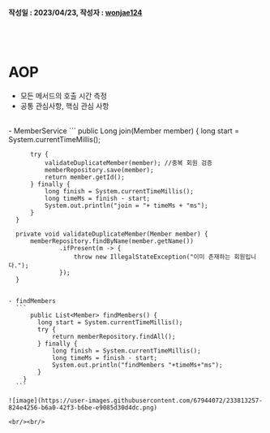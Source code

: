 #### 작성일 : 2023/04/23, 작성자 : [wonjae124](https://github.com/wonjae124)

<br/><br/>
# AOP 
- 모든 메서드의 호출 시간 측정
- 공통 관심사항, 핵심 관심 사항
<br/>
- MemberService
  ```
      public Long join(Member member) {
          long start = System.currentTimeMillis();

          try {
              validateDuplicateMember(member); //중복 회원 검증
              memberRepository.save(member);
              return member.getId();
          } finally {
              long finish = System.currentTimeMillis();
              long timeMs = finish - start;
              System.out.println("join = "+ timeMs + "ms");
          }
      }

      private void validateDuplicateMember(Member member) {
          memberRepository.findByName(member.getName())
                  .ifPresent(m -> {
                      throw new IllegalStateException("이미 존재하는 회원입니다.");
                  });
      }
  ```
  
  - findMembers
    ```
        public List<Member> findMembers() {
          long start = System.currentTimeMillis();
          try {
              return memberRepository.findAll();
          } finally {
              long finish = System.currentTimeMillis();
              long timeMs = finish - start;
              System.out.println("findMembers "+timeMs+"ms");
          }
      }
    ```
  
![image](https://user-images.githubusercontent.com/67944072/233813257-824e4256-b6a0-42f3-b6be-e9085d30d4dc.png)

<br/><br/>
